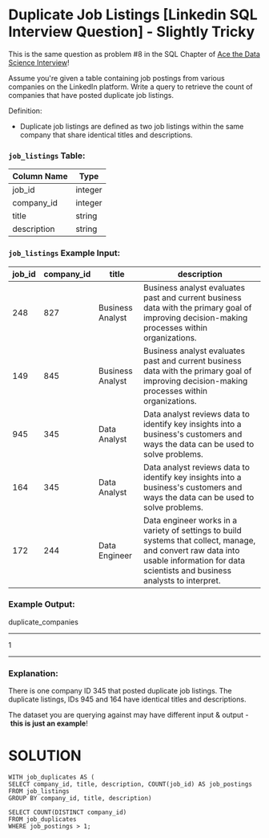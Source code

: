 # **Duplicate Job Listings [Linkedin SQL Interview Question] - Slightly Tricky**

This is the same question as problem #8 in the SQL Chapter of [Ace the Data Science Interview](https://amzn.to/3kF79Fx)!

Assume you're given a table containing job postings from various companies on the LinkedIn platform. Write a query to retrieve the count of companies that have posted duplicate job listings.

Definition:

- Duplicate job listings are defined as two job listings within the same company that share identical titles and descriptions.

### **`job_listings` Table:**

| Column Name | Type |
| --- | --- |
| job_id | integer |
| company_id | integer |
| title | string |
| description | string |

### **`job_listings` Example Input:**

| job_id | company_id | title | description |
| --- | --- | --- | --- |
| 248 | 827 | Business Analyst | Business analyst evaluates past and current business data with the primary goal of improving decision-making processes within organizations. |
| 149 | 845 | Business Analyst | Business analyst evaluates past and current business data with the primary goal of improving decision-making processes within organizations. |
| 945 | 345 | Data Analyst | Data analyst reviews data to identify key insights into a business's customers and ways the data can be used to solve problems. |
| 164 | 345 | Data Analyst | Data analyst reviews data to identify key insights into a business's customers and ways the data can be used to solve problems. |
| 172 | 244 | Data Engineer | Data engineer works in a variety of settings to build systems that collect, manage, and convert raw data into usable information for data scientists and business analysts to interpret. |

### **Example Output:**

duplicate_companies

---

1

---

### **Explanation:**

There is one company ID 345 that posted duplicate job listings. The duplicate listings, IDs 945 and 164 have identical titles and descriptions.

The dataset you are querying against may have different input & output - **this is just an example**!

# SOLUTION
```
WITH job_duplicates AS (
SELECT company_id, title, description, COUNT(job_id) AS job_postings
FROM job_listings
GROUP BY company_id, title, description)

SELECT COUNT(DISTINCT company_id)
FROM job_duplicates
WHERE job_postings > 1;
```
